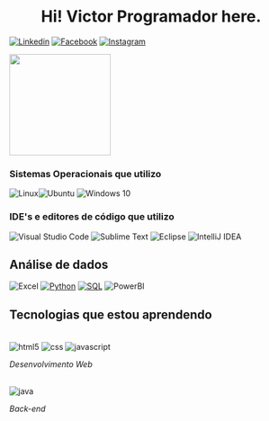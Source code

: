 <h1 align="center">Hi! Victor Programador here.</h1>

[![Linkedin](https://img.shields.io/badge/LinkedIn-363636?style=for-the-badge&logo=linkedin&logoColor=green)](https://www.linkedin.com/in/victordeveloperprofissional)
[![Facebook](https://img.shields.io/badge/Facebook-363636?style=for-the-badge&logo=facebook&logoColor=green)](https://www.facebook.com/victordeveloperprofissional)
[![Instagram](https://img.shields.io/badge/Instagram-363636?style=for-the-badge&logo=instagram&logoColor=green)](https://www.instagram.com/victordeveloperprofissional)

<div>
    <img height="180em" src="https://github-readme-stats.vercel.app/api?username=victordeveloperprofissional&show_icons=true&theme=dark&include_all_commits=true&count_private=true"/>
</div>
    
<h3>Sistemas Operacionais que utilizo</h3>

![Linux](https://img.shields.io/badge/Linux-363636?style=for-the-badge&logo=linux&logoColor=green)![Ubuntu](https://img.shields.io/badge/Ubuntu-363636?style=for-the-badge&logo=ubuntu&logoColor=green)
![Windows 10](https://img.shields.io/badge/Windows-363636?style=for-the-badge&logo=windows&logoColor=green)

<h3>IDE's e editores de código que utilizo</h3>

![Visual Studio Code](https://img.shields.io/badge/VisualStudioCode-363636.svg?style=for-the-badge&logo=visual-studio-code&logoColor=green)
![Sublime Text](https://img.shields.io/badge/sublime_text-363636.svg?style=for-the-badge&logo=sublime-text&logoColor=green)
![Eclipse](https://img.shields.io/badge/Eclipse-363636.svg?style=for-the-badge&logo=Eclipse&logoColor=green)
![IntelliJ IDEA](https://img.shields.io/badge/IntelliJIDEA-363636.svg?style=for-the-badge&logo=intellij-idea&logoColor=green)

<h2>Análise de dados</h2>

![Excel](https://img.shields.io/badge/Excel-008000?style=for-the-badge&logo=microsoft-excel&logoColor=black)
[![Python](https://img.shields.io/badge/Python-008000?style=for-the-badge&logo=python&logoColor=black)](https://github.com/victormouradev/PYTHON)
[![SQL](https://img.shields.io/badge/MySQL-008000?style=for-the-badge&logo=mysql&logoColor=black)](https://github.com/victormouradev/SQL)
![PowerBI](https://img.shields.io/badge/PowerBI-008000?style=for-the-badge&logo=Power%20BI&logoColor=black)

<h2>Tecnologias que estou aprendendo</h2>

<div style="display: inline_block"></br>
    <img align="center" alt="html5" src="https://img.shields.io/badge/HTML5-008000?style=for-the-badge&logo=html5&logoColor=black"/>
    <img align="center" alt="css" src="https://img.shields.io/badge/CSS3-008000?style=for-the-badge&logo=css3&logoColor=black"/>
    <img align="center" alt="javascript" src="https://img.shields.io/badge/JavaScript-008000?style=for-the-badge&logo=javascript&logoColor=black"/>
</div>
<p><i>Desenvolvimento Web</i></p>

<div style="display: inline_block"></br>
    <img align="center" alt="java" src="https://img.shields.io/badge/Java-008000?style=for-the-badge&logo=java&logoColor=black"/>
</div>
<p><i>Back-end</i></p>
